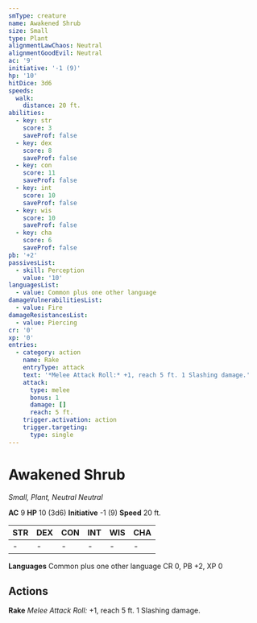 ```yaml
---
smType: creature
name: Awakened Shrub
size: Small
type: Plant
alignmentLawChaos: Neutral
alignmentGoodEvil: Neutral
ac: '9'
initiative: '-1 (9)'
hp: '10'
hitDice: 3d6
speeds:
  walk:
    distance: 20 ft.
abilities:
  - key: str
    score: 3
    saveProf: false
  - key: dex
    score: 8
    saveProf: false
  - key: con
    score: 11
    saveProf: false
  - key: int
    score: 10
    saveProf: false
  - key: wis
    score: 10
    saveProf: false
  - key: cha
    score: 6
    saveProf: false
pb: '+2'
passivesList:
  - skill: Perception
    value: '10'
languagesList:
  - value: Common plus one other language
damageVulnerabilitiesList:
  - value: Fire
damageResistancesList:
  - value: Piercing
cr: '0'
xp: '0'
entries:
  - category: action
    name: Rake
    entryType: attack
    text: '*Melee Attack Roll:* +1, reach 5 ft. 1 Slashing damage.'
    attack:
      type: melee
      bonus: 1
      damage: []
      reach: 5 ft.
    trigger.activation: action
    trigger.targeting:
      type: single
---
```


# Awakened Shrub
*Small, Plant, Neutral Neutral*

**AC** 9
**HP** 10 (3d6)
**Initiative** -1 (9)
**Speed** 20 ft.

| STR | DEX | CON | INT | WIS | CHA |
| --- | --- | --- | --- | --- | --- |
| - | - | - | - | - | - |

**Languages** Common plus one other language
CR 0, PB +2, XP 0

## Actions

**Rake**
*Melee Attack Roll:* +1, reach 5 ft. 1 Slashing damage.
